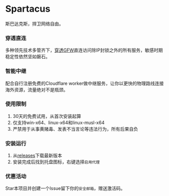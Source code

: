 # Spartacus
斯巴达克斯，捍卫网络自由。

### 穿透直连
多种领先技术多管齐下，[穿透GFW](https://rentry.co/Your_State_is_Not_Mine_zh_CN)直连访问除IP封锁之外的所有服务，敏感时期稳定性依然坚如磐石。

### 智能中继
配合自行注册免费的Cloudflare worker做中继服务，让你以更快的物理路线连接海外资源，流量绝对不是瓶颈。

### 使用限制
1. 30天的免费试用，从首次安装起算
2. 仅支持win-x64、linux-x64和linux-musl-x64
3. 严禁用于从事黄赌毒、发表不当言论等违法行为，所有后果自负

### 安装运行
1. 从[releases](https://github.com/spartacus-soft/spartacus/releases)下载最新版本
2. 安装完成后找到托盘图标，右键选择`启用代理`

### 优惠活动
Star本项目并创建一个Issue留下你的`安全邮箱`，赠送激活码。
